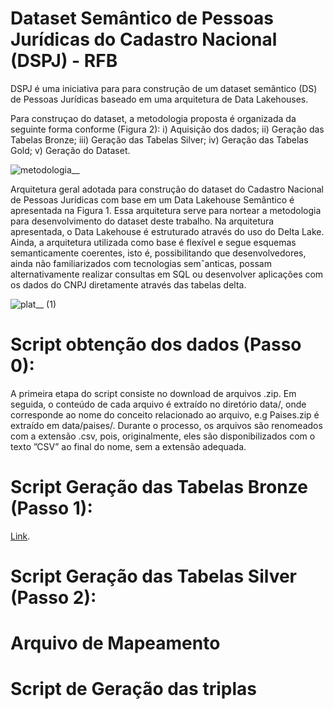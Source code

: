 # Dataset Semântico de Pessoas Jurídicas do Cadastro Nacional (DSPJ) - RFB
DSPJ é uma iniciativa para para construção de um dataset semântico (DS) de Pessoas Jurídicas baseado em uma arquitetura de Data Lakehouses.

Para construçao do dataset, a metodologia proposta é organizada da seguinte forma conforme (Figura 2): i) Aquisição dos dados; ii) Geração das Tabelas Bronze; iii) Geração das Tabelas Silver; iv) Geração das Tabelas Gold; v) Geração do Dataset.

![metodologia__](https://github.com/user-attachments/assets/27ed331a-52c9-4393-baa6-7624f52e0636)

Arquitetura geral adotada para construção do dataset do Cadastro Nacional de Pessoas Jurídicas com base em um Data Lakehouse Semântico é apresentada na Figura 1. Essa arquitetura serve para nortear a metodologia para desenvolvimento do dataset deste trabalho. Na arquitetura apresentada, o Data Lakehouse é estruturado através do uso do Delta Lake. Ainda, a arquitetura utilizada como base é flexível e segue esquemas semanticamente coerentes, isto é, possibilitando que desenvolvedores, ainda não familiarizados com tecnologias semˆanticas, possam alternativamente realizar consultas em SQL ou desenvolver aplicações com os dados do CNPJ diretamente através das tabelas delta.

![plat__ (1)](https://github.com/user-attachments/assets/aadfd177-7b13-4d7c-a87f-55a1c24d6075)

# Script obtenção dos dados (Passo 0):
A primeira etapa do script consiste no download de arquivos .zip. Em seguida, o conteúdo de cada arquivo é extraído no diretório data/<concept>, onde <concept> corresponde ao nome do conceito relacionado ao arquivo, e.g Paises.zip é extraído em data/paises/. Durante o processo, os arquivos são renomeados com a extensão .csv, pois, originalmente, eles são disponibilizados com o texto ”CSV” ao final do nome, sem a extensão adequada.


# Script Geração das Tabelas Bronze (Passo 1):

[Link](scripts/step0.py).

# Script Geração das Tabelas Silver (Passo 2):


# Arquivo de Mapeamento


# Script de Geração das triplas

